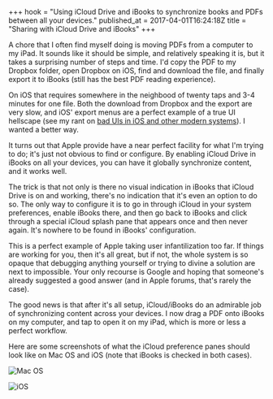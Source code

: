 +++
hook = "Using iCloud Drive and iBooks to synchronize books and PDFs between all your devices."
published_at = 2017-04-01T16:24:18Z
title = "Sharing with iCloud Drive and iBooks"
+++

A chore that I often find myself doing is moving PDFs from
a computer to my iPad. It sounds like it should be simple,
and relatively speaking it is, but it takes a surprising
number of steps and time. I'd copy the PDF to my Dropbox
folder, open Dropbox on iOS, find and download the file,
and finally export it to iBooks (still has the best PDF
reading experience).

On iOS that requires somewhere in the neighbood of twenty
taps and 3-4 minutes for one file. Both the download from
Dropbox and the export are very slow, and iOS' export menus
are a perfect example of a true UI hellscape (see my rant
on [bad UIs in iOS and other modern systems](/interfaces)).
I wanted a better way.

It turns out that Apple provide have a near perfect
facility for what I'm trying to do; it's just not obvious
to find or configure. By enabling iCloud Drive in iBooks on
all your devices, you can have it globally synchronize
content, and it works well.

The trick is that not only is there no visual indication in
iBooks that iCloud Drive is on and working, there's no
indication that it's even an option to do so. The only way
to configure it is to go in through iCloud in your system
preferences, enable iBooks there, and then go back to
iBooks and click through a special iCloud splash pane that
appears once and then never again. It's nowhere to be found
in iBooks' configuration.

This is a perfect example of Apple taking user
infantilization too far. If things are working for you,
then it's all great, but if not, the whole system is so
opaque that debugging anything yourself or trying to divine
a solution are next to impossible. Your only recourse is
Google and hoping that someone's already suggested a good
answer (and in Apple forums, that's rarely the case).

The good news is that after it's all setup, iCloud/iBooks
do an admirable job of synchronizing content across your
devices. I now drag a PDF onto iBooks on my computer, and
tap to open it on my iPad, which is more or less a perfect
workflow.

Here are some screenshots of what the iCloud preference
panes should look like on Mac OS and iOS (note that iBooks
is checked in both cases).

![Mac OS](/assets/images/fragments/apple-sharing/icloud-macos.png)

![iOS](/assets/images/fragments/apple-sharing/icloud-ios.png)
